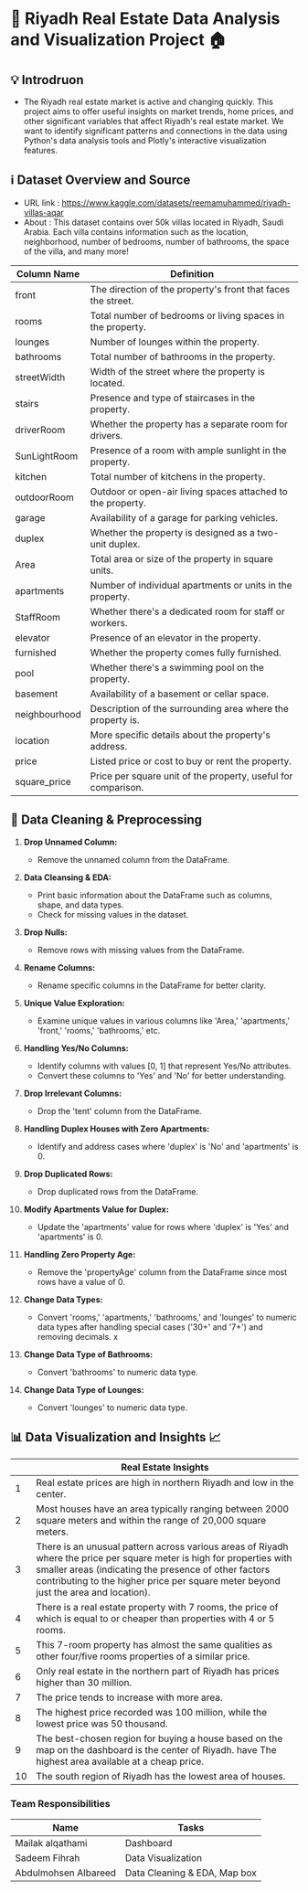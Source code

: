 # 🏢 Riyadh Real Estate Data Analysis and Visualization Project 🏠



## 💡 Introdruon
- The Riyadh real estate market is active and changing quickly. This project aims to offer useful insights on market trends, home prices, and other significant variables that affect Riyadh's real estate market. We want to identify significant patterns and connections in the data using Python's data analysis tools and Plotly's interactive visualization features.


## ℹ Dataset Overview and Source
- URL link : https://www.kaggle.com/datasets/reemamuhammed/riyadh-villas-aqar
- About : This dataset contains over 50k villas located in Riyadh, Saudi Arabia. Each villa contains information such as the location, neighborhood, number of bedrooms, number of bathrooms, the space of the villa, and many more!
  
| Column Name   | Definition                                                                               |
|---------------|------------------------------------------------------------------------------------------|
| front         | The direction of the property's front that faces the street.                            |
| rooms         | Total number of bedrooms or living spaces in the property.                               |
| lounges       | Number of  lounges within the property.                                                   |
| bathrooms     | Total number of bathrooms in the property.                                               |
| streetWidth   | Width of the street where the property is located.                                      |
| stairs        | Presence and type of staircases in the property.                                         |
| driverRoom    | Whether the property has a separate room for drivers.                                   |
| SunLightRoom  | Presence of a room with ample sunlight in the property.                                 |
| kitchen       | Total number of kitchens in the property.                                                |
| outdoorRoom   | Outdoor or open-air living spaces attached to the property.                              |
| garage        | Availability of a garage for parking vehicles.                                           |
| duplex        | Whether the property is designed as a two-unit duplex.                                   |
| Area          | Total area or size of the property in square units.                                      |
| apartments    | Number of individual apartments or units in the property.                                |
| StaffRoom     | Whether there's a dedicated room for staff or workers.                                   |
| elevator      | Presence of an elevator in the property.                                                 |
| furnished     | Whether the property comes fully furnished.                                              |
| pool          | Whether there's a swimming pool on the property.                                         |
| basement      | Availability of a basement or cellar space.                                              |
| neighbourhood | Description of the surrounding area where the property is.                               |
| location      | More specific details about the property's address.                                     |
| price         | Listed price or cost to buy or rent the property.                                        |
| square_price  | Price per square unit of the property, useful for comparison.                             |




## 🧹 Data Cleaning & Preprocessing 
1. **Drop Unnamed Column:**
   - Remove the unnamed column from the DataFrame.

2. **Data Cleansing & EDA:**
   - Print basic information about the DataFrame such as columns, shape, and data types.
   - Check for missing values in the dataset.

3. **Drop Nulls:**
   - Remove rows with missing values from the DataFrame.

4. **Rename Columns:**
   - Rename specific columns in the DataFrame for better clarity.

5. **Unique Value Exploration:**
   - Examine unique values in various columns like 'Area,' 'apartments,' 'front,' 'rooms,' 'bathrooms,' etc.

6. **Handling Yes/No Columns:**
   - Identify columns with values [0, 1] that represent Yes/No attributes.
   - Convert these columns to 'Yes' and 'No' for better understanding.

7. **Drop Irrelevant Columns:**
   - Drop the 'tent' column from the DataFrame.

8. **Handling Duplex Houses with Zero Apartments:**
   - Identify and address cases where 'duplex' is 'No' and 'apartments' is 0.

9. **Drop Duplicated Rows:**
   - Drop duplicated rows from the DataFrame.

10. **Modify Apartments Value for Duplex:**
    - Update the 'apartments' value for rows where 'duplex' is 'Yes' and 'apartments' is 0.

11. **Handling Zero Property Age:**
    - Remove the 'propertyAge' column from the DataFrame since most rows have a value of 0.

12. **Change Data Types:**
    - Convert 'rooms,' 'apartments,' 'bathrooms,' and 'lounges' to numeric data types after handling special cases ('30+' and '7+') and removing decimals.
x   
13. **Change Data Type of Bathrooms:**
    - Convert 'bathrooms' to numeric data type.

14. **Change Data Type of Lounges:**
    - Convert 'lounges' to numeric data type.

## 📊 Data Visualization and Insights 📈
|    | Real Estate Insights |
| ----------- | ----------- |
| 1 | Real estate prices are high in northern Riyadh and low in the center. |
| 2 | Most houses have an area typically ranging between 2000 square meters and within the range of 20,000 square meters. |
| 3 | There is an unusual pattern across various areas of Riyadh where the price per square meter is high for properties with smaller areas (indicating the presence of other factors contributing to the higher price per square meter beyond just the area and location). |
| 4 | There is a real estate property with 7 rooms, the price of which is equal to or cheaper than properties with 4 or 5 rooms. |
| 5 | This 7-room property has almost the same qualities as other four/five rooms properties of a similar price. |
| 6 | Only real estate in the northern part of Riyadh has prices higher than 30 million. |
| 7 | The price tends to increase with more area. |
| 8 | The highest price recorded was 100 million, while the lowest price was 50 thousand. |
| 9 | The best-chosen region for buying a house based on the map on the dashboard is the center of Riyadh. have The highest area available at a cheap price. | 
| 10| The south region of Riyadh has the lowest area of houses. |


### Team Responsibilities 
| Name   | Tasks   | 
|--------|---------|
| Mailak alqathami | Dashboard |
| Sadeem Fihrah | Data Visualization |
| Abdulmohsen Albareed | Data Cleaning & EDA, Map box | 

